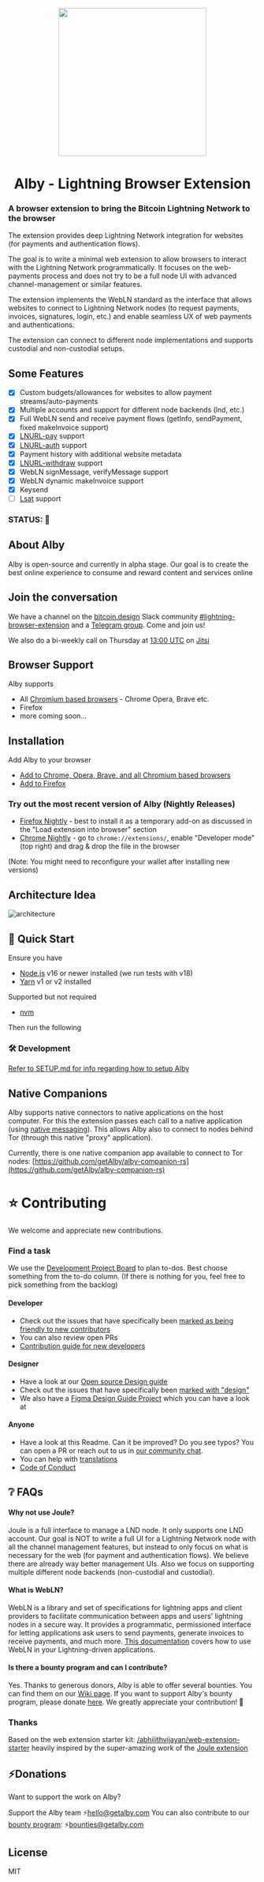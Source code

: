 <p align="center">
  <img width="300px" src="/doc/Alby-logo-figure-full.svg">
</p>

<h1 align="center">Alby - Lightning Browser Extension</h1>

### A browser extension to bring the Bitcoin Lightning Network to the browser

The extension provides deep Lightning Network integration for websites (for payments and authentication flows).

The goal is to write a minimal web extension to allow browsers to interact with the Lightning Network programmatically. It focuses on the web-payments process and does not try to be a full node UI with advanced channel-management or similar features.

The extension implements the WebLN standard as the interface that allows websites to connect to Lightning Network nodes (to request payments, invoices, signatures, login, etc.) and enable seamless UX of web payments and authentications.

The extension can connect to different node implementations and supports custodial and non-custodial setups.

## Some Features

- [x] Custom budgets/allowances for websites to allow payment streams/auto-payments
- [x] Multiple accounts and support for different node backends (lnd, etc.)
- [x] Full WebLN send and receive payment flows (getInfo, sendPayment, fixed makeInvoice support)
- [x] [LNURL-pay](https://xn--57h.bigsun.xyz/lnurl-pay-flow.txt) support
- [x] [LNURL-auth](https://xn--57h.bigsun.xyz/lnurl-auth.html) support
- [x] Payment history with additional website metadata
- [x] [LNURL-withdraw](https://xn--57h.bigsun.xyz/lnurl-withdraw-flow.txt) support
- [x] WebLN signMessage, verifyMessage support
- [x] WebLN dynamic makeInvoice support
- [x] Keysend
- [ ] [Lsat](https://lsat.tech/) support

### STATUS: 🚀

## About Alby

Alby is open-source and currently in alpha stage. Our goal is to create the best online experience to consume and reward content and services online

## Join the conversation

We have a channel on the [bitcoin.design](https://bitcoin.design/) Slack community [#lightning-browser-extension](https://bitcoindesign.slack.com/archives/C02591ADXM2) and a [Telegram group](https://t.me/getAlby). Come and join us!

We also do a bi-weekly call on Thursday at [13:00 UTC](https://everytimezone.com/s/436cf0d2) on [Jitsi](https://meet.fulmo.org/AlbyCommunityCall)

## Browser Support

Alby supports

- All [Chromium based browsers](<https://en.wikipedia.org/wiki/Chromium_(web_browser)#Browsers_based_on_Chromium>) - Chrome Opera, Brave etc.
- Firefox
- more coming soon...

## Installation

Add Alby to your browser

- [Add to Chrome, Opera, Brave, and all Chromium based browsers](https://chrome.google.com/webstore/detail/alby/iokeahhehimjnekafflcihljlcjccdbe)
- [Add to Firefox](https://addons.mozilla.org/en-US/firefox/addon/alby/)

### Try out the most recent version of Alby (Nightly Releases)

- [Firefox Nightly](https://nightly.link/getAlby/lightning-browser-extension/workflows/build/master/firefox.xpi.zip) - best to install it as a temporary add-on as discussed in the "Load extension into browser" section
- [Chrome Nightly](https://nightly.link/getAlby/lightning-browser-extension/workflows/build/master/chrome.zip) - go to `chrome://extensions/`, enable "Developer mode" (top right) and drag & drop the file in the browser

(Note: You might need to reconfigure your wallet after installing new versions)

## Architecture Idea

![architecture](/doc/ln-browser-architecture.png)

## 🚀 Quick Start

Ensure you have

- [Node.js](https://nodejs.org) v16 or newer installed (we run tests with v18)
- [Yarn](https://yarnpkg.com) v1 or v2 installed

Supported but not required

- [nvm](https://github.com/nvm-sh/nvm#intro)

Then run the following

### 🛠 Development

[Refer to SETUP.md for info regarding how to setup Alby](./doc/SETUP.md)

## Native Companions

Alby supports native connectors to native applications on the host computer. For this the extension passes each call to a native application (using [native messaging](https://developer.mozilla.org/en-US/docs/Mozilla/Add-ons/WebExtensions/Native_messaging)).
This allows Alby also to connect to nodes behind Tor (through this native "proxy" application).

Currently, there is one native companion app available to connect to Tor nodes: [https://github.com/getAlby/alby-companion-rs](https://github.com/getAlby/alby-companion-rs)

# ⭐ Contributing

We welcome and appreciate new contributions.

### Find a task

We use the [Development Project Board](https://github.com/orgs/getAlby/projects/10/views/2) to plan to-dos. Best choose something from the to-do column. (If there is nothing for you, feel free to pick something from the backlog)

#### Developer

- Check out the issues that have specifically been [marked as being friendly to new contributors](https://github.com/getAlby/lightning-browser-extension/issues?q=is%3Aopen+is%3Aissue+label%3Adesign+label%3A%22good+first+issue%22)
- You can also review open PRs
- [Contribution guide for new developers](./doc/CONTRIBUTION.md)

#### Designer

- Have a look at our [Open source Design guide](https://github.com/getAlby/lightning-browser-extension/wiki/Open-source-Design)
- Check out the issues that have specifically been [marked with "design"](https://github.com/getAlby/lightning-browser-extension/issues?q=is%3Aopen+is%3Aissue+label%3A%22design%22)
- We also have a [Figma Design Guide Project](https://www.figma.com/file/xwGXHxW4FWpV03Tt37atZv/Extension-1.10.0) which you can have a look at

#### Anyone

- Have a look at this Readme. Can it be improved? Do you see typos? You can open a PR or reach out to us in [our community chat](https://bitcoindesign.slack.com/archives/C02591ADXM2).
- You can help with [translations](#translations)
- [Code of Conduct](./doc/CODE_OF_CONDUCT.md)

## ❔ FAQs

#### Why not use Joule?

Joule is a full interface to manage a LND node. It only supports one LND account.
Our goal is NOT to write a full UI for a Lightning Network node with all the channel management features, but instead to only focus on what is necessary for the web (for payment and authentication flows). We believe there are already way better management UIs.
Also we focus on supporting multiple different node backends (non-custodial and custodial).

#### What is WebLN?

WebLN is a library and set of specifications for lightning apps and client providers to facilitate communication between apps and users' lightning nodes in a secure way. It provides a programmatic, permissioned interface for letting applications ask users to send payments, generate invoices to receive payments, and much more. [This documentation](https://webln.guide/) covers how to use WebLN in your Lightning-driven applications.

#### Is there a bounty program and can I contribute?

Yes. Thanks to generous donors, Alby is able to offer several bounties. You can find them on our [Wiki page](https://github.com/getAlby/lightning-browser-extension/wiki/Bounties). If you want to support Alby's bounty program, please donate [here](https://getalby.com/bounties). We greatly appreciate your contribution! 🙏

### Thanks

Based on the web extension starter kit: [/abhijithvijayan/web-extension-starter](https://github.com/abhijithvijayan/web-extension-starter)
heavily inspired by the super-amazing work of the [Joule extension](https://lightningjoule.com/)

## ⚡️Donations

Want to support the work on Alby?

Support the Alby team ⚡️hello@getalby.com
You can also contribute to our [bounty program](https://github.com/getAlby/lightning-browser-extension/wiki/Bounties): ⚡️bounties@getalby.com

## License

MIT
